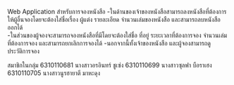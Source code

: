 Web Application สำหรับการจองหนังสือ
-ในด้านของเจ้าของหนังสือสามารถลงหนังสือที่ต้องการให้ผู้อื่นจองโดยจะต้องใส่ชื่อเรื่อง ผู้แต่ง รายละเอียด จำนวนเล่มของหนังสือ และสามารถลบหนังสือออกได้      
-ในส่วนของผู้จองจะสามารถจองหนังสือที่มีโดยจะต้องใส่ชื่อ ที่อยู่ ระยะเวลาที่ต้องการจอง จำนวนเล่มที่ต้องการจอง และสามารถยกเลิกการจองได้ 
-นอกจากนี้ทั้งเจ้าของหนังสือ และผู้จองสามารถดูประวัติการจอง

สมาชิกในกลุ่ม
6310110681  นางสาวอรอินทร์   ชูเซ่ง
6310110699  นางสาวซุลฟา     บือราเฮง
6310110705  นางสาวนูรฮายาตี   มาหะดุง